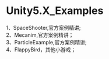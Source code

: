 # Unity5.X_Examples
1、SpaceShooter,官方案例精讲;<br>
2、Mecanim,官方案例精讲；<br>
3、ParticleExample,官方案例精讲;<br>
4、FlappyBird，其他小游戏；<br>
